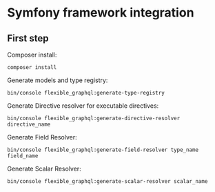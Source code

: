 # Symfony framework integration

## First step

Composer install:

```shell
composer install
```

Generate models and type registry:

```shell
bin/console flexible_graphql:generate-type-registry
```

Generate Directive resolver for executable directives:

```shell
bin/console flexible_graphql:generate-directive-resolver directive_name
```

Generate Field Resolver:

```shell
bin/console flexible_graphql:generate-field-resolver type_name field_name
```

Generate Scalar Resolver:

```shell
bin/console flexible_graphql:generate-scalar-resolver scalar_name
```